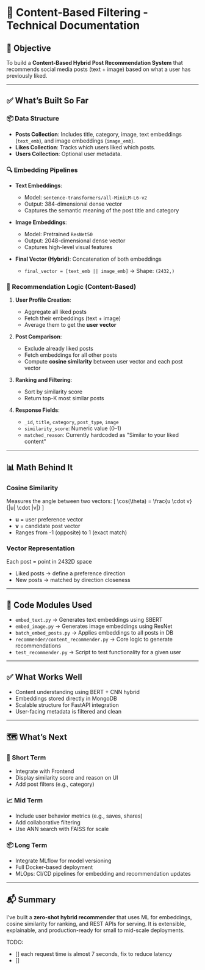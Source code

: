 # 📄 Content-Based Filtering - Technical Documentation

## 🎯 Objective
To build a **Content-Based Hybrid Post Recommendation System** that recommends social media posts (text + image) based on what a user has previously liked.

---

## ✅ What’s Built So Far

### 📦 Data Structure
- **Posts Collection**: Includes title, category, image, text embeddings (`text_emb`), and image embeddings (`image_emb`).
- **Likes Collection**: Tracks which users liked which posts.
- **Users Collection**: Optional user metadata.

### 🔍 Embedding Pipelines
- **Text Embeddings**:
  - Model: `sentence-transformers/all-MiniLM-L6-v2`
  - Output: 384-dimensional dense vector
  - Captures the semantic meaning of the post title and category

- **Image Embeddings**:
  - Model: Pretrained `ResNet50`
  - Output: 2048-dimensional dense vector
  - Captures high-level visual features

- **Final Vector (Hybrid)**: Concatenation of both embeddings
  - `final_vector = [text_emb || image_emb]` → Shape: `(2432,)`

### 🧠 Recommendation Logic (Content-Based)

1. **User Profile Creation**:
   - Aggregate all liked posts
   - Fetch their embeddings (text + image)
   - Average them to get the **user vector**

2. **Post Comparison**:
   - Exclude already liked posts
   - Fetch embeddings for all other posts
   - Compute **cosine similarity** between user vector and each post vector

3. **Ranking and Filtering**:
   - Sort by similarity score
   - Return top-K most similar posts

4. **Response Fields**:
   - `_id`, `title`, `category`, `post_type`, `image`
   - `similarity_score`: Numeric value (0–1)
   - `matched_reason`: Currently hardcoded as "Similar to your liked content"

---

## 📊 Math Behind It

### Cosine Similarity
Measures the angle between two vectors:
\[
\cos(\theta) = \frac{u \cdot v}{\|u\| \cdot \|v\|}
\]
- **u** = user preference vector
- **v** = candidate post vector
- Ranges from -1 (opposite) to 1 (exact match)

### Vector Representation
Each post = point in 2432D space
- Liked posts → define a preference direction
- New posts → matched by direction closeness

---

## 🧱 Code Modules Used

- `embed_text.py` → Generates text embeddings using SBERT
- `embed_image.py` → Generates image embeddings using ResNet
- `batch_embed_posts.py` → Applies embeddings to all posts in DB
- `recommender/content_recommender.py` → Core logic to generate recommendations
- `test_recommender.py` → Script to test functionality for a given user

---

## ✅ What Works Well
- Content understanding using BERT + CNN hybrid
- Embeddings stored directly in MongoDB
- Scalable structure for FastAPI integration
- User-facing metadata is filtered and clean

---

## 🗺️ What’s Next

### 📌 Short Term
- Integrate with Frontend
- Display similarity score and reason on UI
- Add post filters (e.g., category)

### 📈 Mid Term
- Include user behavior metrics (e.g., saves, shares)
- Add collaborative filtering
- Use ANN search with FAISS for scale

### 📦 Long Term
- Integrate MLflow for model versioning
- Full Docker-based deployment
- MLOps: CI/CD pipelines for embedding and recommendation updates

---

## 📬 Summary
I’ve built a **zero-shot hybrid recommender** that uses ML for embeddings, cosine similarity for ranking, and REST APIs for serving. It is extensible, explainable, and production-ready for small to mid-scale deployments.



TODO:
- [] each request time is almost 7 seconds, fix to reduce latency
- [] 
